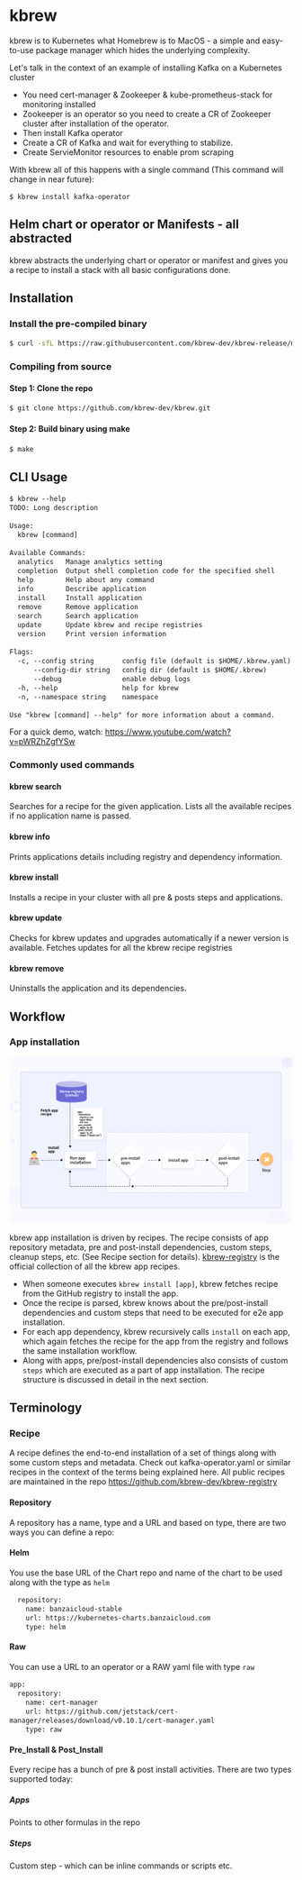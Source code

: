 # kbrew

kbrew is to Kubernetes what Homebrew is to MacOS - a simple and easy-to-use package manager which hides the underlying complexity.

Let's talk in the context of an example of installing Kafka on a Kubernetes cluster
 - You need cert-manager & Zookeeper & kube-prometheus-stack for monitoring installed
 - Zookeeper is an operator so you need to create a CR of Zookeeper cluster after installation of the operator.
 - Then install Kafka operator
 - Create a CR of Kafka and wait for everything to stabilize.
 - Create ServieMonitor resources to enable prom scraping

With kbrew all of this happens with a single command (This command will change in near future):

```
$ kbrew install kafka-operator
```
## Helm chart or operator or Manifests - all abstracted

kbrew abstracts the underlying chart or operator or manifest and gives you a recipe to install a stack with all basic configurations done.

## Installation

### Install the pre-compiled binary

```bash
$ curl -sfL https://raw.githubusercontent.com/kbrew-dev/kbrew-release/main/install.sh | sh
```

### Compiling from source

#### Step 1: Clone the repo

```bash
$ git clone https://github.com/kbrew-dev/kbrew.git
```

#### Step 2: Build binary using make

```bash
$ make
```

## CLI Usage

```
$ kbrew --help
TODO: Long description

Usage:
  kbrew [command]

Available Commands:
  analytics   Manage analytics setting
  completion  Output shell completion code for the specified shell
  help        Help about any command
  info        Describe application
  install     Install application
  remove      Remove application
  search      Search application
  update      Update kbrew and recipe registries
  version     Print version information

Flags:
  -c, --config string       config file (default is $HOME/.kbrew.yaml)
      --config-dir string   config dir (default is $HOME/.kbrew)
      --debug               enable debug logs
  -h, --help                help for kbrew
  -n, --namespace string    namespace

Use "kbrew [command] --help" for more information about a command.
```

For a quick demo, watch: https://www.youtube.com/watch?v=pWRZhZgfYSw 

### Commonly used commands

#### kbrew search

Searches for a recipe for the given application. Lists all the available recipes if no application name is passed.

#### kbrew info

Prints applications details including registry and dependency information. 

#### kbrew install

Installs a recipe in your cluster with all pre & posts steps and applications.

#### kbrew update

Checks for kbrew updates and upgrades automatically if a newer version is available.
Fetches updates for all the kbrew recipe registries

#### kbrew remove 

Uninstalls the application and its dependencies.

## Workflow

### App installation

![kbrew-install](./images/kbrew-install.png)

kbrew app installation is driven by recipes. The recipe consists of app repository metadata, pre and post-install dependencies, custom steps, cleanup steps, etc. (See Recipe section for details). [kbrew-registry](https://github.com/kbrew-dev/kbrew-registry) is the official collection of all the kbrew app recipes. 
- When someone executes `kbrew install [app]`, kbrew fetches recipe from the GitHub registry to install the app.
- Once the recipe is parsed, kbrew knows about the pre/post-install dependencies and custom steps that need to be executed for e2e app installation.
- For each app dependency, kbrew recursively calls `install` on each app, which again fetches the recipe for the app from the registry and follows the same installation workflow. 
- Along with apps, pre/post-install dependencies also consists of custom `steps` which are executed as a part of app installation. The recipe structure is discussed in detail in the next section.

## Terminology

### Recipe

A recipe defines the end-to-end installation of a set of things along with some custom steps and metadata. 
Check out kafka-operator.yaml or similar recipes in the context of the terms being explained here. 
All public recipes are maintained in the repo https://github.com/kbrew-dev/kbrew-registry 

#### Repository

A repository has a name, type and a URL and based on type, there are two ways you can define a repo:

#### Helm

You use the base URL of the Chart repo and name of the chart to be used along with the type as `helm`

```
  repository:
    name: banzaicloud-stable
    url: https://kubernetes-charts.banzaicloud.com
    type: helm
```
#### Raw

You can use a URL to an operator or a RAW yaml file with type `raw`

```
app:
  repository:
    name: cert-manager
    url: https://github.com/jetstack/cert-manager/releases/download/v0.10.1/cert-manager.yaml
    type: raw
```

#### Pre_Install & Post_Install

Every recipe has a bunch of pre & post install activities. There are two types supported today:

##### Apps

Points to other formulas in the repo

##### Steps

Custom step - which can be inline commands or scripts etc.
